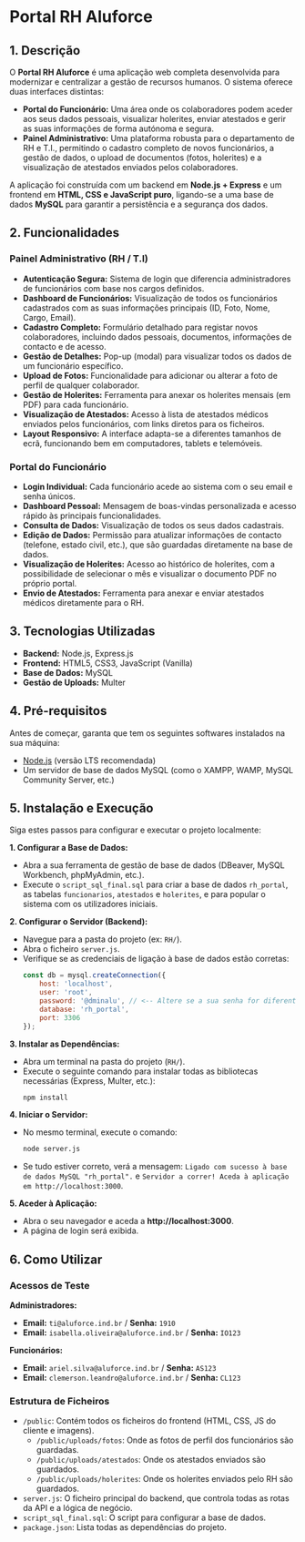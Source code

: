 # Portal RH Aluforce

## 1. Descrição

O **Portal RH Aluforce** é uma aplicação web completa desenvolvida para modernizar e centralizar a gestão de recursos humanos. O sistema oferece duas interfaces distintas:

* **Portal do Funcionário:** Uma área onde os colaboradores podem aceder aos seus dados pessoais, visualizar holerites, enviar atestados e gerir as suas informações de forma autónoma e segura.
* **Painel Administrativo:** Uma plataforma robusta para o departamento de RH e T.I., permitindo o cadastro completo de novos funcionários, a gestão de dados, o upload de documentos (fotos, holerites) e a visualização de atestados enviados pelos colaboradores.

A aplicação foi construída com um backend em **Node.js + Express** e um frontend em **HTML, CSS e JavaScript puro**, ligando-se a uma base de dados **MySQL** para garantir a persistência e a segurança dos dados.

## 2. Funcionalidades

### Painel Administrativo (RH / T.I)
- **Autenticação Segura:** Sistema de login que diferencia administradores de funcionários com base nos cargos definidos.
- **Dashboard de Funcionários:** Visualização de todos os funcionários cadastrados com as suas informações principais (ID, Foto, Nome, Cargo, Email).
- **Cadastro Completo:** Formulário detalhado para registar novos colaboradores, incluindo dados pessoais, documentos, informações de contacto e de acesso.
- **Gestão de Detalhes:** Pop-up (modal) para visualizar todos os dados de um funcionário específico.
- **Upload de Fotos:** Funcionalidade para adicionar ou alterar a foto de perfil de qualquer colaborador.
- **Gestão de Holerites:** Ferramenta para anexar os holerites mensais (em PDF) para cada funcionário.
- **Visualização de Atestados:** Acesso à lista de atestados médicos enviados pelos funcionários, com links diretos para os ficheiros.
- **Layout Responsivo:** A interface adapta-se a diferentes tamanhos de ecrã, funcionando bem em computadores, tablets e telemóveis.

### Portal do Funcionário
- **Login Individual:** Cada funcionário acede ao sistema com o seu email e senha únicos.
- **Dashboard Pessoal:** Mensagem de boas-vindas personalizada e acesso rápido às principais funcionalidades.
- **Consulta de Dados:** Visualização de todos os seus dados cadastrais.
- **Edição de Dados:** Permissão para atualizar informações de contacto (telefone, estado civil, etc.), que são guardadas diretamente na base de dados.
- **Visualização de Holerites:** Acesso ao histórico de holerites, com a possibilidade de selecionar o mês e visualizar o documento PDF no próprio portal.
- **Envio de Atestados:** Ferramenta para anexar e enviar atestados médicos diretamente para o RH.

## 3. Tecnologias Utilizadas

* **Backend:** Node.js, Express.js
* **Frontend:** HTML5, CSS3, JavaScript (Vanilla)
* **Base de Dados:** MySQL
* **Gestão de Uploads:** Multer

## 4. Pré-requisitos

Antes de começar, garanta que tem os seguintes softwares instalados na sua máquina:
* [Node.js](https://nodejs.org/) (versão LTS recomendada)
* Um servidor de base de dados MySQL (como o XAMPP, WAMP, MySQL Community Server, etc.)

## 5. Instalação e Execução

Siga estes passos para configurar e executar o projeto localmente:

**1. Configurar a Base de Dados:**
   - Abra a sua ferramenta de gestão de base de dados (DBeaver, MySQL Workbench, phpMyAdmin, etc.).
   - Execute o `script_sql_final.sql` para criar a base de dados `rh_portal`, as tabelas `funcionarios`, `atestados` e `holerites`, e para popular o sistema com os utilizadores iniciais.

**2. Configurar o Servidor (Backend):**
   - Navegue para a pasta do projeto (ex: `RH/`).
   - Abra o ficheiro `server.js`.
   - Verifique se as credenciais de ligação à base de dados estão corretas:
     ```javascript
     const db = mysql.createConnection({
         host: 'localhost',
         user: 'root',
         password: '@dminalu', // <-- Altere se a sua senha for diferente
         database: 'rh_portal',
         port: 3306
     });
     ```

**3. Instalar as Dependências:**
   - Abra um terminal na pasta do projeto (`RH/`).
   - Execute o seguinte comando para instalar todas as bibliotecas necessárias (Express, Multer, etc.):
     ```bash
     npm install
     ```

**4. Iniciar o Servidor:**
   - No mesmo terminal, execute o comando:
     ```bash
     node server.js
     ```
   - Se tudo estiver correto, verá a mensagem: `Ligado com sucesso à base de dados MySQL "rh_portal".` e `Servidor a correr! Aceda à aplicação em http://localhost:3000`.

**5. Aceder à Aplicação:**
   - Abra o seu navegador e aceda a **http://localhost:3000**.
   - A página de login será exibida.

## 6. Como Utilizar

### Acessos de Teste

**Administradores:**
* **Email:** `ti@aluforce.ind.br` / **Senha:** `1910`
* **Email:** `isabella.oliveira@aluforce.ind.br` / **Senha:** `IO123`

**Funcionários:**
* **Email:** `ariel.silva@aluforce.ind.br` / **Senha:** `AS123`
* **Email:** `clemerson.leandro@aluforce.ind.br` / **Senha:** `CL123`

### Estrutura de Ficheiros

* `/public`: Contém todos os ficheiros do frontend (HTML, CSS, JS do cliente e imagens).
    * `/public/uploads/fotos`: Onde as fotos de perfil dos funcionários são guardadas.
    * `/public/uploads/atestados`: Onde os atestados enviados são guardados.
    * `/public/uploads/holerites`: Onde os holerites enviados pelo RH são guardados.
* `server.js`: O ficheiro principal do backend, que controla todas as rotas da API e a lógica de negócio.
* `script_sql_final.sql`: O script para configurar a base de dados.
* `package.json`: Lista todas as dependências do projeto.